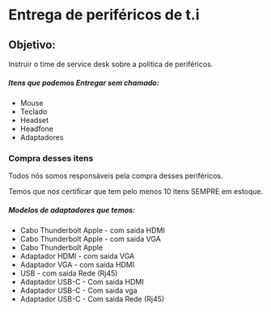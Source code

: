 # Entrega de periféricos de t.i

## Objetivo: 
Instruir o time de service desk sobre a politica de periféricos.


##### Itens que podemos Entregar sem chamado:
- Mouse 
- Teclado 
- Headset
- Headfone 
- Adaptadores


### Compra desses itens

Todos nós somos responsáveis pela compra desses periféricos.

Temos que nos certificar que tem pelo menos 10 itens SEMPRE em estoque.

##### Modelos de adaptadores que temos:
- Cabo Thunderbolt Apple - com saida HDMI
- Cabo Thunderbolt Apple - com saida VGA
- Cabo Thunderbolt Apple
- Adaptador HDMI - com saida VGA
- Adaptador VGA - com saida HDMI 
- USB - com saida Rede (Rj45)
- Adaptador USB-C - Com saida HDMI
- Adaptador USB-C - Com saida vga
- Adaptador USB-C - Com saida Rede (Rj45)
